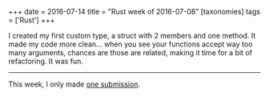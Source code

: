 +++
date = 2016-07-14
title = "Rust week of 2016-07-08"
[taxonomies]
tags = ['Rust']
+++

I created my first custom type, a struct with 2 members and one method.
It made my code more clean... when you see your functions accept way
too many arguments, chances are those are related, making it time for a
bit of refactoring. It was fun.

---

This week, I only made [one submission].

  [one submission]: https://github.com/zonyitoo/rust-ini/pull/28
